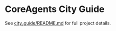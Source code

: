 # CoreAgents City Guide

See [city_guide/README.md](city_guide/README.md) for full project details.
